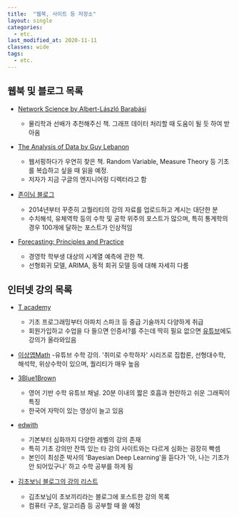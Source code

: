 ```yaml
---
title:  "웹북, 사이트 등 저장소"
layout: single
categories: 
  - etc.
last_modified_at: 2020-11-11
classes: wide
tags:
  - etc.
---
```


## 웹북 및 블로그 목록
- [Network Science by Albert-László Barabási](http://networksciencebook.com/)
  - 물리학과 선배가 추천해주신 책. 그래프 데이터 처리할 때 도움이 될 듯 하여 받아옴

- [The Analysis of Data by Guy Lebanon](http://theanalysisofdata.com/probability/)
  - 웹서핑하다가 우연히 찾은 책. Random Variable, Measure Theory 등 기초를 복습하고 싶을 때 읽을 예정.
  - 저자가 지금 구글의 엔지니어링 디렉터라고 함


- [존이님 블로그](https://blog.naver.com/prologue/PrologueList.nhn?blogId=mykepzzang)
  - 2014년부터 꾸준히 고퀄리티의 강의 자료를 업로드하고 계시는 대단한 분
  - 수치해석, 유체역학 등의 수학 및 공학 위주의 포스트가 많으며, 특히 통계학의 경우 100개에 달하는 포스트가 인상적임

- [Forecasting: Principles and Practice](https://otexts.com/fppkr/)
  - 경영학 학부생 대상의 시계열 예측에 관한 책. 
  - 선형회귀 모델, ARIMA, 동적 회귀 모델 등에 대해 자세히 다룸

## 인터넷 강의 목록
- [T academy](https://tacademy.skplanet.com/frontMain.action)
  - 기초 프로그래밍부터 아파치 스파크 등 중급 기술까지 다양하게 취급
  - 회원가입하고 수업을 다 들으면 인증서?를 주는데 딱히 필요 없으면 [유튜브](https://www.youtube.com/channel/UCtV98yyffjUORQRGTuLHomw)에도 강의가 올라와있음

- [이상엽Math](https://www.youtube.com/channel/UC-7H7ZImLfGF97Y_EJ0vZzA)
  -유튜브 수학 강의. '취미로 수학하자' 시리즈로 집합론, 선형대수학, 해석학, 위상수학이 있으며, 퀄리티가 매우 높음

- [3Blue1Brown](https://www.youtube.com/channel/UCYO_jab_esuFRV4b17AJtAw)
  - 영어 기반 수학 유튜브 채널. 20분 이내의 짧은 호흡과 현란하고 쉬운 그래픽이 특징
  - 한국어 자막이 있는 영상이 늘고 있음

- [edwith](https://www.edwith.org/)
  - 기본부터 심화까지 다양한 레벨의 강의 존재
  - 특히 기초 강의만 잔뜩 있는 타 강의 사이트와는 다르게 심화는 굉장히 빡셈
  - 본인이 최성준 박사의 'Bayesian Deep Learning'을 듣다가 '아, 나는 기초가 안 되어있구나' 하고 수학 공부를 하게 됨

- [김초보님 블로그의 강의 리스트](https://chobokkiri.tistory.com/75?category=656556)
  - 김초보님이 초보끼리라는 블로그에 포스트한 강의 목록
  - 컴퓨터 구조, 알고리즘 등 공부할 때 쓸 예정